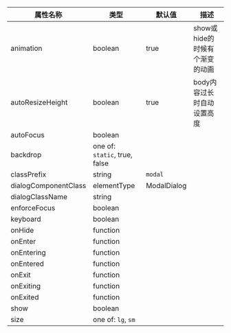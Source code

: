 属性名称                 | 类型                            | 默认值         | 描述
-------------------- | ----------------------------- | ----------- | ------
animation            | boolean                       | true        | show或hide的时候有个渐变的动画
autoResizeHeight     | boolean                       | true        | body内容过长时自动设置高度
autoFocus            | boolean                       |             |
backdrop             | one of: `static`, true, false |             |
classPrefix          | string                        | `modal`     |
dialogComponentClass | elementType                   | ModalDialog |
dialogClassName      | string                        |             |
enforceFocus         | boolean                       |             |
keyboard             | boolean                       |             |
onHide               | function                      |             |
onEnter              | function                      |             |
onEntering           | function                      |             |
onEntered            | function                      |             |
onExit               | function                      |             |
onExiting            | function                      |             |
onExited             | function                      |             |
show                 | boolean                       |             |
size                 | one of: `lg`, `sm`            |             |
